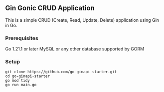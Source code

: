 ## Gin Gonic CRUD Application

This is a simple CRUD (Create, Read, Update, Delete) application using Gin in Go.

### Prerequisites

Go 1.21.1 or later
MySQL or any other database supported by GORM

### Setup

```
git clone https://github.com/go-ginapi-starter.git
cd go-ginapi-starter
go mod tidy
go run main.go
```
